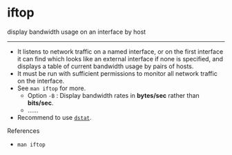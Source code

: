 # iftop

display bandwidth usage on an interface by host

---

- It listens to network traffic on a named interface, or on the first interface it can find which looks like an external interface if none is specified, and displays a table of current bandwidth usage by pairs of hosts.
- It must be run with sufficient permissions to monitor all network traffic on the interface.
- See `man iftop` for more.
    - Option `-B` : Display bandwidth rates in **bytes/sec** rather than **bits/sec**.
    - ……
- Recommend to use [`dstat`](/cmd/d/dstat.md).

References

- `man iftop`
